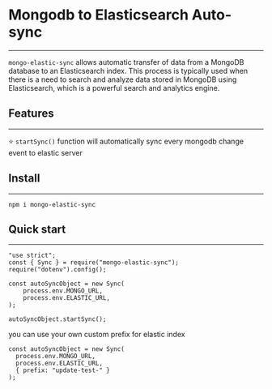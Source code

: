 # Mongodb to Elasticsearch Auto-sync

---

`mongo-elastic-sync` allows automatic transfer of data from a MongoDB database to an Elasticsearch index. This process is typically used when there is a need to search and analyze data stored in MongoDB using Elasticsearch, which is a powerful search and analytics engine.

## Features

---

⭐ `startSync()` function will automatically sync every mongodb change event to elastic server

## Install

---

```
npm i mongo-elastic-sync
```

## Quick start

---

```
"use strict";
const { Sync } = require("mongo-elastic-sync");
require("dotenv").config();

const autoSyncObject = new Sync(
    process.env.MONGO_URL,
    process.env.ELASTIC_URL,
);

autoSyncObject.startSync();
```

you can use your own custom prefix for elastic index

```
const autoSyncObject = new Sync(
  process.env.MONGO_URL,
  process.env.ELASTIC_URL,
  { prefix: "update-test-" }
);
```